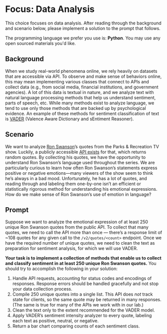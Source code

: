 # Focus: Data Analysis

This choice focuses on data analysis. After reading through the background and scenario below, please implement a solution to the prompt that follows.

The programming language we prefer you use is: **Python**. You may use any open sourced materials you'd like.

## Background

When we study real-world phenomena online, we rely heavily on datasets that are accessible via API. To observe and make sense of behaviors online, this may mean implementing various classes that connect to APIs and collect data (e.g., from social media, financial institutions, and government agencies). A lot of this data is textual in nature, and we analyze text with natural language processing methods that help us understand sentiment, parts of speech, etc. While many methods exist to analyze language, we tend to use only those methods that are backed up by psychological evidence. An example of these methods for sentiment classification of text is [VADER](https://github.com/cjhutto/vaderSentiment) (Valence Aware Dictionary and sEntiment Reasoner).

## Scenario

We want to analyze [Ron Swanson](https://en.wikipedia.org/wiki/Ron_Swanson)’s quotes from the Parks & Recreation TV show. Luckily, a publicly accessible [API exists](https://github.com/jamesseanwright/ron-swanson-quotes?tab=readme-ov-file#ron-swanson-quotes-api) for that, which returns random quotes. By collecting his quotes, we have the opportunity to understand Ron Swanson’s language used throughout the series. We are particularly curious to learn how often Ron Swanson’s statements express positive or negative emotions—many viewers of the show seem to think he’s always in a bad mood. Unfortunately, he has a lot of quotes, and reading through and labeling them one-by-one isn’t an efficient or statistically rigorous method for understanding his emotional expressions. How do we make sense of Ron Swanson’s use of emotion in language?

## Prompt

Suppose we want to analyze the emotional expression of at least 250 unique Ron Swanson quotes from the public API. To collect that many quotes, we need to call the API more than once — there’s a response limit of ~108 quotes for any given call to the `/v2/quotes/<count>` endpoint. Once we have the required number of unique quotes, we need to clean the text as preparation for sentiment analysis, for which we will use VADER. 

**Your task is to implement a collection of methods that enable us to collect and classify sentiment in at least 250 unique Ron Swanson quotes.** You should try to accomplish the following in your solution:

1. Handle API requests, accounting for status codes and encodings of responses. Response errors should be handled gracefully and not stop your data collection process.
2. Compile 250 unique quotes into a single list. This API does _not_ track state for clients, so the same quote may be returned in many responses. (The same is true for many of the APIs we work with in our lab.)
3. Clean the text only to the extent recommended for the VADER model.
4. Apply VADER’s sentiment intensity analyzer to every quote, labeling each text as positive, neutral, or negative.
5. Return a bar chart comparing counts of each sentiment class.

